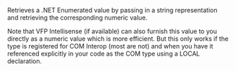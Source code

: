 ﻿Retrieves a .NET Enumerated value by passing in a string representation and retrieving the corresponding numeric value.Note that VFP Intellisense (if available) can also furnish this value to you directly as a numeric value which is more efficient. But this only works if the type is registered for COM Interop (most are not) and when you have it referenced explicitly in your code as the COM type using a LOCAL declaration.